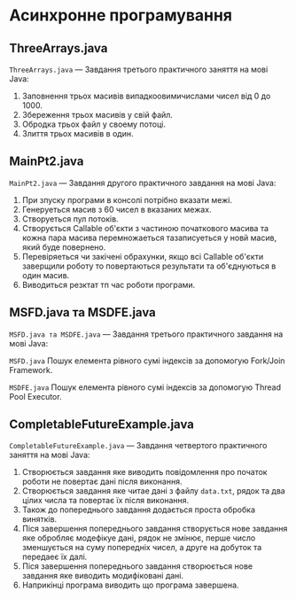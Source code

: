 # Асинхронне програмування

## ThreeArrays.java

`ThreeArrays.java` — Завдання третього практичного заняття на мові Java:
1. Заповнення трьох масивів випадкоовимичислами чисел від 0 до 1000.
2. Збереження трьох масивів у свій файл.
3. Обродка трьох файл у своему потоці.
4. Злиття трьох масивів в один.

## MainPt2.java

`MainPt2.java` — Завдання другого практичного завдання на мові Java:
1. При зпуску програми в консолі потрібно вказати межі.
2. Генеруеться масив з 60 чисел в вказаних межах.
3. Створуеться пул потоків.
4. Створується Callable об'єкти з частиною початкового масива та кожна пара масива перемножаеться тазаписуеться у новй масив, який буде повернено.
5. Перевіряеться чи закічені обрахунки, якщо всі Callable об'єкти заверщили роботу то повертаються результати та об'єднуються в один масив.
6. Виводиться резктат тп час роботи програми.

## MSFD.java та MSDFE.java 

`MSFD.java та MSDFE.java` — Завдання третього практичного завдання на мові Java:

`MSFD.java` 
Пошук елемента рівного сумі індексів за допомогую Fork/Join Framework.

`MSDFE.java`
Пошук елемента рівного сумі індексів за допомогую Thread Pool Executor.

## CompletableFutureExample.java
`CompletableFutureExample.java` — Завдання четвертого практичного заняття на мові Java:
1. Створюється завдання яке виводить повідомлення про початок роботи не повертає дані після виконання.
2. Створюється завдання яке читае дані з файлу `data.txt`, рядок та два цілих числа та повертає їх після виконання.
3. Також до попереднього завдання додається проста обробка винятків.
4. Піся завершення попереднього завдання створується нове завдання яке обробляє модефікуе дані, рядок не змінює, перше число зменшується на суму попередніх чисел, а друге на добуток та передаеє їх далі.
5. Піся завершення попереднього завдання створюється нове завдання яке виводить модифіковані дані.
6. Наприкінці програма виводить що програма завершена.
